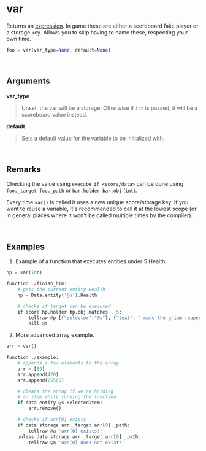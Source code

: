 # var

Returns an [expression](https://github.com/rx-modules/bolt-expressions). In game these are either a scoreboard fake player or a storage key. Allows you to skip having to name these, respecting your own time.

```py
foo = var(var_type=None, default=None)
```


&nbsp;


## Arguments

**var_type**
> Unset, the var will be a storage. Otherwise if `int` is passed, it will be a scoreboard value instead.

**default**
> Sets a default value for the variable to be initialized with.


&nbsp;


## Remarks

Checking the value using `execute if <score/data>` can be done using `foo._target foo._path` or `bar.holder bar.obj` (`int`).

Every time `var()` is called it uses a new unique score/storage key. If you want to reuse a variable, it's recommended to call it at the lowest scope (or in general places where it won't be called multiple times by the compiler).


&nbsp;


## Examples

1. Example of a function that executes entities under 5 Health.
```py
hp = var(int)

function ./finish_him:
    # gets the current entity Health
    hp = Data.entity('@s').Health

    # checks if target can be executed
    if score hp.holder hp.obj matches ..5:
        tellraw @p [{"selector":"@s"}, {"text": " made the grimm reaper happy!"}]
        kill @s
```

2. More advanced array example.
```py
arr = var()

function ./example:
    # appends a few elements to the array
    arr = [69]
    arr.append(420)
    arr.append(25565)

    # clears the array if we're holding
    # an item while running the function
    if data entity @s SelectedItem:
        arr.remove()

    # checks if arr[0] exists
    if data storage arr._target arr[0]._path:
        tellraw @a 'arr[0] exists!'
    unless data storage arr._target arr[0]._path:
        tellraw @a 'arr[0] does not exist!'
```


